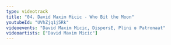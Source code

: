 ```yaml
---
type: videotrack
title: "04. David Maxim Micic - Who Bit the Moon"
youtubeId: "UVhZjq1j5Rk"
videoevents: "David Maxim Micic, DispersE, Plini в Patronaat"
videoartists: ["David Maxim Micic"]
---
```

